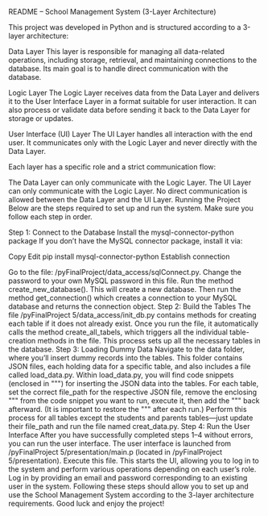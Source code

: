 README – School Management System (3-Layer Architecture)

This project was developed in Python and is structured according to a 3-layer architecture:

Data Layer
This layer is responsible for managing all data-related operations, including storage, retrieval, and maintaining connections to the database. Its main goal is to handle direct communication with the database.

Logic Layer
The Logic Layer receives data from the Data Layer and delivers it to the User Interface Layer in a format suitable for user interaction. It can also process or validate data before sending it back to the Data Layer for storage or updates.

User Interface (UI) Layer
The UI Layer handles all interaction with the end user. It communicates only with the Logic Layer and never directly with the Data Layer.

Each layer has a specific role and a strict communication flow:

The Data Layer can only communicate with the Logic Layer.
The UI Layer can only communicate with the Logic Layer.
No direct communication is allowed between the Data Layer and the UI Layer.
Running the Project
Below are the steps required to set up and run the system. Make sure you follow each step in order.

Step 1: Connect to the Database
Install the mysql-connector-python package
If you don’t have the MySQL connector package, install it via:

Copy
Edit
pip install mysql-connector-python
Establish connection

Go to the file: /pyFinalProject/data_access/sqlConnect.py.
Change the password to your own MySQL password in this file.
Run the method create_new_database(). This will create a new database.
Then run the method get_connection() which creates a connection to your MySQL database and returns the connection object.
Step 2: Build the Tables
The file /pyFinalProject 5/data_access/init_db.py contains methods for creating each table if it does not already exist.
Once you run the file, it automatically calls the method create_all_tabels, which triggers all the individual table-creation methods in the file.
This process sets up all the necessary tables in the database.
Step 3: Loading Dummy Data
Navigate to the data folder, where you’ll insert dummy records into the tables.
This folder contains JSON files, each holding data for a specific table, and also includes a file called load_data.py. Within load_data.py, you will find code snippets (enclosed in """) for inserting the JSON data into the tables.
For each table, set the correct file_path for the respective JSON file, remove the enclosing """ from the code snippet you want to run, execute it, then add the """ back afterward. (It is important to restore the """ after each run.)
Perform this process for all tables except the students and parents tables—just update their file_path and run the file named creat_data.py.
Step 4: Run the User Interface
After you have successfully completed steps 1–4 without errors, you can run the user interface.
The user interface is launched from /pyFinalProject 5/presentation/main.p (located in /pyFinalProject 5/presentation).
Execute this file. This starts the UI, allowing you to log in to the system and perform various operations depending on each user’s role.
Log in by providing an email and password corresponding to an existing user in the system.
Following these steps should allow you to set up and use the School Management System according to the 3-layer architecture requirements. Good luck and enjoy the project!